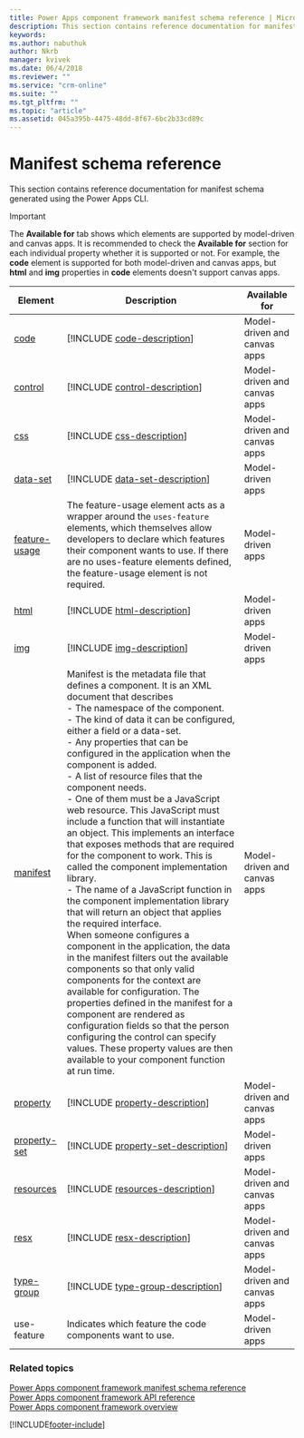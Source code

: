 ```yaml
---
title: Power Apps component framework manifest schema reference | Microsoft Docs
description: This section contains reference documentation for manifest schema generated using the Power Apps CLI.
keywords:
ms.author: nabuthuk
author: Nkrb
manager: kvivek
ms.date: 06/4/2018
ms.reviewer: ""
ms.service: "crm-online"
ms.suite: ""
ms.tgt_pltfrm: ""
ms.topic: "article"
ms.assetid: 045a395b-4475-48dd-8f67-6bc2b33cd89c
---
```


# Manifest schema reference

This section contains reference documentation for manifest schema generated using the Power Apps CLI.

> [!IMPORTANT]
> The **Available for** tab shows which elements are supported by model-driven and canvas apps. It is recommended to check the **Available for** section for each individual property whether it is supported or not. For example, the **code** element is supported for both model-driven and canvas apps, but **html** and **img** properties in **code** elements doesn't support canvas apps. 

|Element|Description|Available for|
|----|-----------|-----|
|[code](code.md)|[!INCLUDE [code-description](includes/code-description.md)]|Model-driven and canvas apps|
|[control](control.md)|[!INCLUDE [control-description](includes/control-description.md)]|Model-driven and canvas apps|
|[css](css.md)|[!INCLUDE [css-description](includes/css-description.md)]|Model-driven and canvas apps|
|[data-set](data-set.md)|[!INCLUDE [data-set-description](includes/data-set-description.md)]|Model-driven apps|
|[feature-usage](feature-usage.md)|The feature-usage element acts as a wrapper around the `uses-feature` elements, which themselves allow developers to declare which features their component wants to use. If there are no uses-feature elements defined, the feature-usage element is not required.|Model-driven apps|
|[html](html.md)|[!INCLUDE [html-description](includes/html-description.md)]|Model-driven apps|
|[img](img.md)|[!INCLUDE [img-description](includes/img-description.md)]|Model-driven apps|
|[manifest](manifest.md)|Manifest is the metadata file that defines a component. It is an XML document that describes<br/> - The namespace of the component.<br/> - The kind of data it can be configured, either a field or a data-set.<br/> - Any properties that can be configured in the application when the component is added.<br/> - A list of resource files that the component needs.<br/> - One of them must be a JavaScript web resource. This JavaScript must include a function that will instantiate an object. This implements an interface that exposes methods that are required for the component to work. This is called the component implementation library.<br/> - The name of a JavaScript function in the component implementation library that will return an object that applies the required interface.<br/> When someone configures a component in the application, the data in the manifest filters out the available components so that only valid components for the context are available for configuration. The properties defined in the manifest for a component are rendered as configuration fields so that the person configuring the control can specify values. These property values are then available to your component function at run time.|Model-driven and canvas apps|
|[property](property.md)|[!INCLUDE [property-description](includes/property-description.md)]|Model-driven and canvas apps|
|[property-set](property-set.md)|[!INCLUDE [property-set-description](includes/property-set-description.md)]|Model-driven apps|
|[resources](resources.md)|[!INCLUDE [resources-description](includes/resources-description.md)]|Model-driven and canvas apps|
|[resx](resx.md)|[!INCLUDE [resx-description](includes/resx-description.md)]|Model-driven and canvas apps|
|[type-group](type-group.md)|[!INCLUDE [type-group-description](includes/type-group-description.md)]|Model-driven and canvas apps|
|use-feature|Indicates which feature the code components want to use.|Model-driven apps|


### Related topics

[Power Apps component framework manifest schema reference](index.md)<br/>
[Power Apps component framework API reference](../reference/index.md)<br/>
[Power Apps component framework overview](../overview.md)

[!INCLUDE[footer-include](../../../includes/footer-banner.md)]